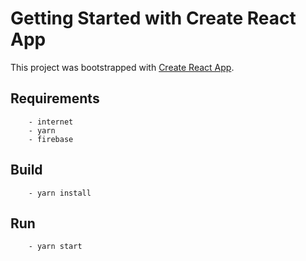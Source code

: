 # Getting Started with Create React App

This project was bootstrapped with [Create React App](https://github.com/facebook/create-react-app).

## Requirements

```
    - internet
    - yarn
    - firebase
```

## Build

```
    - yarn install
```

## Run

```
    - yarn start
```
